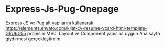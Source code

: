 # Express-Js-Pug-Onepage
Express JS ve Pug alt yapılarını kullanarak https://elements.envato.com/kijat-cv-resume-vcard-html-template-GRU6G55 projesini MVC, Layout ve Component yapısına uygun Ana sayfa giydirmesi gerçekleştirdim.
